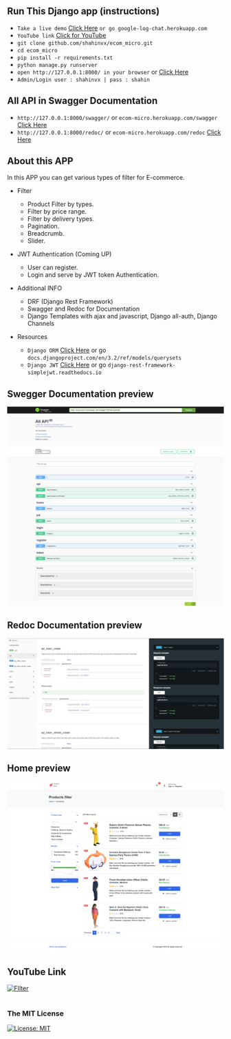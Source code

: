 ## Run This Django app (instructions)

- `Take a live demo`  [Click Here](https://ecom-micro.herokuapp.com/ "Heroku APP Demo") `or go google-log-chat.herokuapp.com`
- `YouTube link` [Click for YouTube](https://youtu.be/mKt56RhawSo "For Video demo") 
- `git clone github.com/shahinvx/ecom_micro.git`
- `cd ecom_micro`
- `pip install -r requirements.txt`
- `python manage.py runserver`
- `open http://127.0.0.1:8000/ in your browser` or [Click Here](https://ecom-micro.herokuapp.com/ "Heroku APP Demo")
- `Admin/Login user : shahinvx | pass : shahin `

## All API in Swagger Documentation

- `http://127.0.0.1:8000/swagger/` or `ecom-micro.herokuapp.com/swagger` [Click Here](https://ecom-micro.herokuapp.com/swagger "Swagger API DOC")
- `http://127.0.0.1:8000/redoc/` or `ecom-micro.herokuapp.com/redoc` [Click Here](https://ecom-micro.herokuapp.com/redoc "Redoc API DOC")

## About this APP

In this APP you can get various types of filter for E-commerce.

- Filter
  - Product Filter by types.
  - Filter by price range.
  - Filter by delivery types.
  - Pagination. 
  - Breadcrumb. 
  - Slider.
  
- JWT Authentication (Coming UP)
  - User can register.
  - Login and serve by JWT token Authentication.
  
- Additional INFO
  - DRF (Django Rest Framework)
  - Swagger and Redoc for Documentation
  - Django Templates with ajax and javascript, Django all-auth, Django Channels

- Resources
  -  `Django ORM`  [Click Here](https://docs.djangoproject.com/en/3.2/ref/models/querysets/ "ORM") or go `docs.djangoproject.com/en/3.2/ref/models/querysets`
  -  `Django JWT`  [Click Here](https://django-rest-framework-simplejwt.readthedocs.io/ "JWT") or go `django-rest-framework-simplejwt.readthedocs.io`


## Swegger Documentation preview

![Swegger Documentation](/Screen_Doc/swagger.png)

## Redoc Documentation preview

![Redoc Documentation](/Screen_Doc/redoc.png)

## Home preview

![Redoc Documentation](/Screen_Doc/home.png)

## YouTube Link
[![FIlter](https://img.youtube.com/vi/mKt56RhawSo/0.jpg)](https://www.youtube.com/watch?v=mKt56RhawSo)

#
### The MIT License
[![License: MIT](https://img.shields.io/badge/License-MIT-yellow.svg)](https://opensource.org/licenses/MIT)
